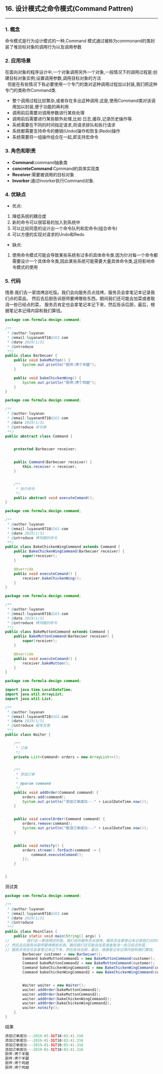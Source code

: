 ##  16. 设计模式之命令模式(Command Pattren)

-----


### 1. 概念
命令模式是行为设计模式的一种,Command 模式通过被称为commonand的类封装了堆目标对象的调用行为以及调用参数
### 2. 应用场景
在面向对象的程序设计中,一个对象调用另外一个对象,一般情况下的调用过程是:创建目标对象实例;设置调用参数,调用目标对象的方法<br>
&nbsp;&nbsp;但是在有些情况下有必要使用一个专门的类对这种调用过程加以封装,我们把这种专门的类称作Command类.
- 整个调用过程比较繁杂,或者存在多出这种调用.这是,使用Command类对该调用加以封装,便于功能的再利用
- 调用前后需要对调用参数进行某些处理
- 调用前后需要进行某些额外处理,比如 日志,缓存,记录历史操作等.
- 系统需要在不同的时间指定请求,将请求排队和执行请求
- 系统都需要支持命令的撤销(Undo)操作和恢复(Redo)操作
- 系统需要将一组操作组合在一起,即支持宏命令

### 3. 角色和职责
- **Command**:command抽象类
- **concreteCommand**:Cpmmand的具体实现类
- **Receiver**:需要被调用的目标对象
- **Invorker**:通过Invorker执行Command对象.
### 4. 优缺点
- 优点:
1. 降低系统的耦合度
2. 新的命令可以很容易的加入到系统中
3. 可以比较同意的设计出一个命令队列和宏命令(组合命令)
4. 可以方便的实现对请求的Undo和Redo
- 缺点:
1. 使用命令模式可能会导致某些系统有过多的具体命令类.因为针对每一个命令都需要设计一个具体命令类,因此某些系统可能需要大量具体命令类,这将影响命令模式的使用
### 5. 代码
情景:我们去一家烧烤店吃饭。我们会向服务员点烧烤，服务员会拿笔记本记录我们点的菜品，
 然后去后厨告诉厨师要烤哪些东西。期间我们还可能会加菜或者取消一些已经点的菜，
 服务员肯定也会拿笔记本记下来，然后告诉后厨，最后，根据笔记本记得内容和我们算钱。

````java
package com.formula.design.command;

/**
 * @author:luyanan
 * @email:luyanan0718@163.com
 * @date 2019/1/31
 * @introduce
 **/
public class Barbecuer {
    public void bakeMutton() {
        System.out.println("厨师:烤个羊腿");
    }

    public void bakeChickenWing() {
        System.out.println("厨师:烤个鸡翅");
    }
}

````
```java
package com.formula.design.command;

/**
 * @author:luyanan
 * @email:luyanan0718@163.com
 * @date 2019/1/31
 * @introduce 命令类
 **/
public abstract class Command {


    protected Barbecuer receiver;


    public Command(Barbecuer receiver) {
        this.receiver = receiver;
    }


    /**
     * 执行命令
     */
    public abstract void executeComand();
}

```
````java
package com.formula.design.command;

/**
 * @author:luyanan
 * @email:luyanan0718@163.com
 * @date 2019/1/31
 * @introduce 烤鸡翅的命令
 **/
public class BakeChickenWingCommand extends Command {
    public BakeChickenWingCommand(Barbecuer receiver) {
        super(receiver);
    }

    @Override
    public void executeComand() {
        receiver.bakeChickenWing();
    }
}

````
````java
package com.formula.design.command;

/**
 * @author:luyanan
 * @email:luyanan0718@163.com
 * @date 2019/1/31
 * @introduce 烤鸡腿的命令
 **/
public class BakeMuttonCommand extends Command {
    public BakeMuttonCommand(Barbecuer receiver) {
        super(receiver);
    }

    @Override
    public void executeComand() {
        receiver.bakeMutton();
    }
}

````
```java
package com.formula.design.command;

import java.time.LocalDateTime;
import java.util.ArrayList;
import java.util.List;

/**
 * @author:luyanan
 * @email:luyanan0718@163.com
 * @date 2019/1/31
 * @introduce 服务员类
 **/
public class Waiter {

    /**
     * 订单
     */
    private List<Command> orders = new ArrayList<>();


    /**
     * 添加订单
     *
     * @param command
     */
    public void addOrder(Command command) {
        orders.add(command);
        System.out.println("添加订单成功---" + LocalDateTime.now());
    }


    public void cancelOrder(Command command) {
        orders.remove(command);
        System.out.println("取消订单成功---" + LocalDateTime.now());
    }


    public void noteify() {
        orders.stream().forEach(command -> {
            command.executeComand();
        });
    }


}

```
测试类
```java
package com.formula.design.command;

/**
 * @author:luyanan
 * @email:luyanan0718@163.com
 * @date 2019/1/31
 * @introduce
 **/
public class MainClass {
    public static void main(String[] args) {
//        我们去一家烧烤店吃饭。我们会向服务员点烧烤，服务员会拿笔记本记录我们点的菜品，
// 然后去后厨告诉厨师要烤哪些东西。期间我们还可能会加菜或者取消一些已经点的菜，
// 服务员肯定也会拿笔记本记下来，然后告诉后厨，最后，根据笔记本记得内容和我们算钱。
        Barbecuer customer = new Barbecuer();
        Command bakeMuttonCommand1 = new BakeMuttonCommand(customer);
        Command bakeMuttonCommand2 = new BakeMuttonCommand(customer);
        Command bakeChickenWingCommand1 = new BakeChickenWingCommand(customer);
        Command bakeChickenWingCommand2 = new BakeChickenWingCommand(customer);


        Waiter waiter = new Waiter();
        waiter.addOrder(bakeMuttonCommand1);
        waiter.addOrder(bakeMuttonCommand2);
        waiter.addOrder(bakeChickenWingCommand1);
        waiter.addOrder(bakeChickenWingCommand2);
        waiter.noteify();
    }
}

```
结果
```java
添加订单成功---2019-01-31T10:03:41.316
添加订单成功---2019-01-31T10:03:41.316
添加订单成功---2019-01-31T10:03:41.316
添加订单成功---2019-01-31T10:03:41.316
厨师:烤个羊腿
厨师:烤个羊腿
厨师:烤个鸡翅
厨师:烤个鸡翅
```

